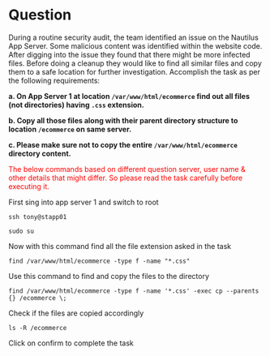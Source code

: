 # Question
During a routine security audit, the team identified an issue on the Nautilus App Server. Some malicious content was identified within the website code. After digging into the issue they found that there might be more infected files. Before doing a cleanup they would like to find all similar files and copy them to a safe location for further investigation. Accomplish the task as per the following requirements:

**a. On App Server 1 at location `/var/www/html/ecommerce` find out all files (not directories) having `.css` extension.**

**b. Copy all those files along with their parent directory structure to location `/ecommerce` on same server.**

**c. Please make sure not to copy the entire `/var/www/html/ecommerce` directory content.**

<span style="color: red;">The below commands based on different question server, user name & other details that might differ. So please read the task carefully before executing it. </span>

First sing into app server 1 and switch to root
```
ssh tony@stapp01
```
```
sudo su
```

Now with this command find all the file extension asked in the task
```
find /var/www/html/ecommerce -type f -name "*.css"
```
Use this command to find and copy the files to the directory

```
find /var/www/html/ecommerce -type f -name '*.css' -exec cp --parents {} /ecommerce \;
```

Check if the files are copied accordingly
```
ls -R /ecommerce
```

Click on confirm to complete the task